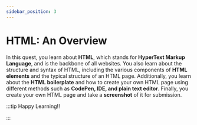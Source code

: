 ```yaml
---
sidebar_position: 3
---
```


# HTML: An Overview

In this quest, you learn about **HTML**, which stands for **HyperText Markup Language**, and is the backbone of all websites. You also learn about the structure and syntax of HTML, including the various components of **HTML elements** and the typical structure of an HTML page. Additionally, you learn about the **HTML boilerplate** and how to create your own HTML page using different methods such as **CodePen, IDE, and plain text editor**. Finally, you create your own HTML page and take a **screenshot** of it for submission.

:::tip Happy Learning!!

<QuestButton text="Go To Quest" link="https://app.stackup.dev/quest_page/html-an-overview" />

:::
